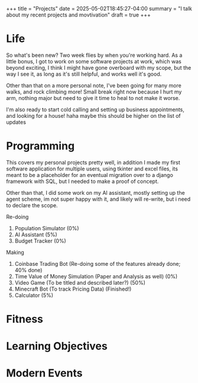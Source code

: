 +++
title = "Projects"
date = 2025-05-02T18:45:27-04:00
summary = "I talk about my recent projects and movtivation"
draft = true
+++

# Life
So what's been new? Two week flies by when you're working hard. As a little bonus, I got to work on some software projects at work, which was beyond exciting, I think I might have gone overboard with my scope, but the way I see it, as long as it's still helpful, and works well it's good. 

Other than that on a more personal note, I've been going for many more walks, and rock climbing more! Small break right now because I hurt my arm, nothing major but need to give it time to heal to not make it worse. 

I'm also ready to start cold calling and setting up business appointments, and looking for a house! haha maybe this should be higher on the list of updates 

# Programming
This covers my personal projects pretty well, in addition I made my first software application for multiple users, using tkinter and excel files, its meant to be a placeholder for an eventual migration over to a django framework with SQL, but I needed to make a proof of concept. 

Other than that, I did some work on my AI assistant, mostly setting up the agent scheme, im not super happy with it, and likely will re-write, but i need to declare the scope.

Re-doing
1. Population Simulator (0%)
2. AI Assistant (5%)
3. Budget Tracker (0%)

Making
1. Coinbase Trading Bot (Re-doing some of the features already done; 40% done) 
2. Time Value of Money Simulation (Paper and Analysis as well) (0%)
3. Video Game (To be titled and described later?) (50%)
4. Minecraft Bot (To track Pricing Data) (Finished!)
5. Calculator (5%)

# Fitness

# Learning Objectives

# Modern Events
